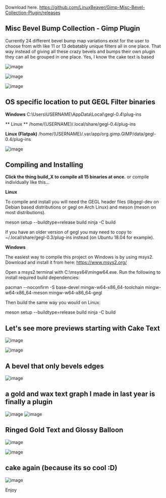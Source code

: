 
Download here.
https://github.com/LinuxBeaver/Gimp-Misc-Bevel-Collection-Plugin/releases

## Misc Bevel Bump Collection - Gimp Plugin

Currently 24 different bevel bump map variations exist for the user to choose from with like 11 or 13 debatably unique filters all in one place. That way instead of giving all these crazy bevels and bumps their own plugin they can all be grouped in one place. Yes, I know the cake text is based

![image](https://github.com/LinuxBeaver/GIMP_Misc_Bevel_Collection_super_pluginWORK_IN_PROGRESS/assets/78667207/f20ab112-f8cd-48ad-8dd8-b62a6ede37cb)

![image](https://github.com/LinuxBeaver/GIMP_Misc_Bevel_Collection_super_pluginWORK_IN_PROGRESS/assets/78667207/0e8b1a26-8787-4675-9123-a79b85d5e45c)


![image](https://github.com/LinuxBeaver/GIMP_Misc_Bevel_Collection_super_pluginWORK_IN_PROGRESS/assets/78667207/13483f98-8ecf-4a14-8f74-3e98793e75cb)

## OS specific location to put GEGL Filter binaries 

**Windows**
C:\Users\USERNAME\AppData\Local\gegl-0.4\plug-ins
 
** Linux **
 /home/(USERNAME)/.local/share/gegl-0.4/plug-ins
 
 **Linux (Flatpak)**
 /home/(USERNAME)/.var/app/org.gimp.GIMP/data/gegl-0.4/plug-ins

![image](https://github.com/LinuxBeaver/GEGL-glossy-balloon-text-styling/assets/78667207/f15fb5eb-c8d7-4c08-bbac-97048864e657)


## Compiling and Installing

**Click the thing build_X to compile all 15 binaries at once.** or compile individually like this...

**Linux**

To compile and install you will need the GEGL header files (libgegl-dev on Debian based distributions or gegl on Arch Linux) and meson (meson on most distributions).

meson setup --buildtype=release build
ninja -C build


If you have an older version of gegl you may need to copy to ~/.local/share/gegl-0.3/plug-ins instead (on Ubuntu 18.04 for example).

**Windows**

The easiest way to compile this project on Windows is by using msys2. Download and install it from here: https://www.msys2.org/

Open a msys2 terminal with C:\msys64\mingw64.exe. Run the following to install required build dependencies:

pacman --noconfirm -S base-devel mingw-w64-x86_64-toolchain mingw-w64-x86_64-meson mingw-w64-x86_64-gegl

Then build the same way you would on Linux:

meson setup --buildtype=release build
ninja -C build


## Let's see more previews starting with Cake Text

![image](https://github.com/LinuxBeaver/GIMP_Misc_Bevel_Collection_super_pluginWORK_IN_PROGRESS/assets/78667207/c6c8e817-913f-46a6-a48f-61e8ee459984)

![image](https://github.com/LinuxBeaver/GIMP_Misc_Bevel_Collection_super_pluginWORK_IN_PROGRESS/assets/78667207/ade1daef-12d4-4375-abd2-908a5948afa0)

## A bevel that only bevels edges
![image](https://github.com/LinuxBeaver/GIMP_Misc_Bevel_Collection_super_pluginWORK_IN_PROGRESS/assets/78667207/f59fc39f-5293-4389-9c86-6bc4b216300c)

## a gold and wax text graph I made in last year is finally a plugin
![image](https://github.com/LinuxBeaver/Gimp-Misc-Bevel-Collection-Plugin/assets/78667207/b488d95c-3b8c-42ba-a327-337b646c0e0f)
![image](https://github.com/LinuxBeaver/Gimp-Misc-Bevel-Collection-Plugin/assets/78667207/197bbee5-9c15-48ea-a6e5-e1480be58c96)

## Ringed Gold Text and Glossy Balloon

![image](https://github.com/LinuxBeaver/Gimp-Misc-Bevel-Collection-Plugin/assets/78667207/a6d29433-ad03-473c-a826-0312d0e5451a)

![image](https://github.com/LinuxBeaver/Gimp-Misc-Bevel-Collection-Plugin/assets/78667207/d38ca871-e256-4e36-a438-c6918578fa86)

## cake again (because its so cool :D)
![image](https://github.com/LinuxBeaver/Gimp-Misc-Bevel-Collection-Plugin/assets/78667207/4e55b4d7-7645-47d7-94bd-c7b08c6e7fe4)


Enjoy
